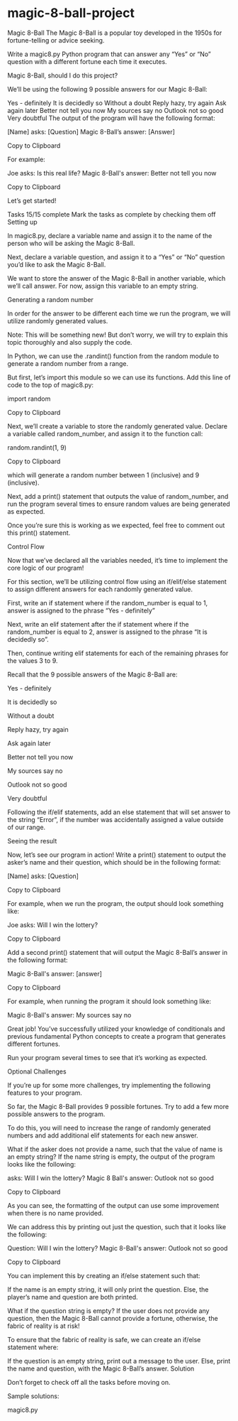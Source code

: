# magic-8-ball-project

Magic 8-Ball
The Magic 8-Ball is a popular toy developed in the 1950s for fortune-telling or advice seeking.

Write a magic8.py Python program that can answer any “Yes” or “No” question with a different fortune each time it executes.

Magic 8-Ball, should I do this project?

We’ll be using the following 9 possible answers for our Magic 8-Ball:

Yes - definitely
It is decidedly so
Without a doubt
Reply hazy, try again
Ask again later
Better not tell you now
My sources say no
Outlook not so good
Very doubtful
The output of the program will have the following format:

[Name] asks: [Question]
Magic 8-Ball’s answer: [Answer]

Copy to Clipboard

For example:

Joe asks: Is this real life?
Magic 8-Ball's answer: Better not tell you now

Copy to Clipboard

Let’s get started!

Tasks
15/15 complete
Mark the tasks as complete by checking them off
Setting up

In magic8.py, declare a variable name and assign it to the name of the person who will be asking the Magic 8-Ball.


Next, declare a variable question, and assign it to a “Yes” or “No” question you’d like to ask the Magic 8-Ball.


We want to store the answer of the Magic 8-Ball in another variable, which we’ll call answer. For now, assign this variable to an empty string.

Generating a random number

In order for the answer to be different each time we run the program, we will utilize randomly generated values.

Note: This will be something new! But don’t worry, we will try to explain this topic thoroughly and also supply the code.

In Python, we can use the .randint() function from the random module to generate a random number from a range.

But first, let’s import this module so we can use its functions. Add this line of code to the top of magic8.py:

import random

Copy to Clipboard


Next, we’ll create a variable to store the randomly generated value. Declare a variable called random_number, and assign it to the function call:

random.randint(1, 9)

Copy to Clipboard

which will generate a random number between 1 (inclusive) and 9 (inclusive).

Next, add a print() statement that outputs the value of random_number, and run the program several times to ensure random values are being generated as expected.

Once you’re sure this is working as we expected, feel free to comment out this print() statement.

Control Flow

Now that we’ve declared all the variables needed, it’s time to implement the core logic of our program!

For this section, we’ll be utilizing control flow using an if/elif/else statement to assign different answers for each randomly generated value.

First, write an if statement where if the random_number is equal to 1, answer is assigned to the phrase “Yes - definitely”


Next, write an elif statement after the if statement where if the random_number is equal to 2, answer is assigned to the phrase “It is decidedly so”.

Then, continue writing elif statements for each of the remaining phrases for the values 3 to 9.

Recall that the 9 possible answers of the Magic 8-Ball are:

Yes - definitely

It is decidedly so

Without a doubt

Reply hazy, try again

Ask again later

Better not tell you now

My sources say no

Outlook not so good

Very doubtful


Following the if/elif statements, add an else statement that will set answer to the string “Error”, if the number was accidentally assigned a value outside of our range.

Seeing the result

Now, let’s see our program in action! Write a print() statement to output the asker’s name and their question, which should be in the following format:

[Name] asks: [Question]

Copy to Clipboard

For example, when we run the program, the output should look something like:

Joe asks: Will I win the lottery?

Copy to Clipboard


Add a second print() statement that will output the Magic 8-Ball’s answer in the following format:

Magic 8-Ball's answer: [answer]

Copy to Clipboard

For example, when running the program it should look something like:

Magic 8-Ball's answer: My sources say no



Great job! You’ve successfully utilized your knowledge of conditionals and previous fundamental Python concepts to create a program that generates different fortunes.

Run your program several times to see that it’s working as expected.

Optional Challenges

If you’re up for some more challenges, try implementing the following features to your program.

So far, the Magic 8-Ball provides 9 possible fortunes. Try to add a few more possible answers to the program.

To do this, you will need to increase the range of randomly generated numbers and add additional elif statements for each new answer.


What if the asker does not provide a name, such that the value of name is an empty string? If the name string is empty, the output of the program looks like the following:

 asks: Will I win the lottery?
Magic 8 Ball's answer: Outlook not so good

Copy to Clipboard

As you can see, the formatting of the output can use some improvement when there is no name provided.

We can address this by printing out just the question, such that it looks like the following:

Question: Will I win the lottery?
Magic 8-Ball's answer: Outlook not so good

Copy to Clipboard

You can implement this by creating an if/else statement such that:

If the name is an empty string, it will only print the question.
Else, the player’s name and question are both printed.

What if the question string is empty? If the user does not provide any question, then the Magic 8-Ball cannot provide a fortune, otherwise, the fabric of reality is at risk!

To ensure that the fabric of reality is safe, we can create an if/else statement where:

If the question is an empty string, print out a message to the user.
Else, print the name and question, with the Magic 8-Ball’s answer.
Solution

Don’t forget to check off all the tasks before moving on.

Sample solutions:

magic8.py
